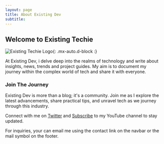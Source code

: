 ```yaml
---
layout: page
title: About Existing Dev
subtitle: 
---
```


## Welcome to Existing Techie

![Existing Techie Logo](https://maame-deveer.github.io/techhollow/assets/img/logo.png){: .mx-auto.d-block :}

At Existing Dev, i delve deep into the realms of technology and write about insights, news, trends and project guides. My aim is to document my journey within the complex world of tech and share it with everyone.

### Join The Journey

Existing Dev is more than a blog; it's a community. Join me as I explore the latest advancements, share practical tips, and unravel tech as we journey through this industry.

Connect with me on [Twitter](https://twitter.com/maame_deveer) and [Subscribe](https://youtube.com/@existingtechie?si=1iFY3W89gwFXvxvY) to my YouTube channel to stay updated.

For inquiries, your can email me using the contact link on the navbar or the mail symbol on the footer.